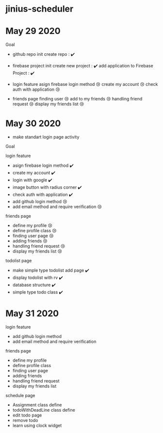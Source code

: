 # jinius-scheduler

# May 29 2020

Goal

- github repo init
  create repo : ✔️

- firebase project init
  create new project : ✔️
  add application to Firebase Project : ✔️

- login feature
  asign firebase login method 😢
  create my account 😢
  check auth with application 😢

- friends page
  finding user 😢
  add to my friends 😢
  handling friend request 😢
  display my friends list 😢

# May 30 2020

- make standart login page activity

Goal

login feature

- asign firebase login method ✔️
- create my account ✔️
- login with google ✔️
- image button with radius corner ✔️
- check auth with application ✔️
- add github login method 😢
- add email method and require verification 😢

friends page

- define my profile 😢
- define profile class 😢
- finding user page 😢
- adding friends 😢
- handling friend request 😢
- display my friends list 😢

todolist page

- make simple type todolist add page ✔️
- display todolist with rv ✔️
- database structure ✔️
- simple type todo class ✔️

# May 31 2020

login feature

- add github login method
- add email method and require verification

friends page

- define my profile
- define profile class
- finding user page
- adding friends
- handling friend request
- display my friends list

schedule page

- Assignment class define
- todoWithDeadLine class define
- edit todo page
- remove todo
- learn using clock widget
